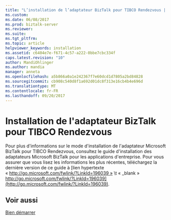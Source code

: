 ```yaml
---
title: "L’installation de l’adaptateur BizTalk pour TIBCO Rendezvous | Documents Microsoft"
ms.custom: 
ms.date: 06/08/2017
ms.prod: biztalk-server
ms.reviewer: 
ms.suite: 
ms.tgt_pltfrm: 
ms.topic: article
helpviewer_keywords: installation
ms.assetid: c6404e7e-f671-4c57-a222-0bbe7cbc334f
caps.latest.revision: "10"
author: MandiOhlinger
ms.author: mandia
manager: anneta
ms.openlocfilehash: a5b866a0a1e242367f7e60dcd1d7805a2bd84828
ms.sourcegitcommit: cb908c540d8f1a692d01dc8f313e16cb4b4e696d
ms.translationtype: MT
ms.contentlocale: fr-FR
ms.lasthandoff: 09/20/2017
---
```

# <a name="installing-biztalk-adapter-for-tibco-rendezvous"></a>Installation de l'adaptateur BizTalk pour TIBCO Rendezvous
Pour plus d'informations sur le mode d'installation de l'adaptateur Microsoft BizTalk pour TIBCO Rendezvous, consultez le guide d'installation des adaptateurs Microsoft BizTalk pour les applications d'entreprise. Pour vous assurer que vous lisez les informations les plus récentes, téléchargez la dernière version de ce guide à [lien hypertexte « http://go.microsoft.com/fwlink/?LinkId=196039 » \t « _blank » http://go.microsoft.com/fwlink/?LinkId=196039](http://go.microsoft.com/fwlink/?LinkId=196039).  
  
## <a name="see-also"></a>Voir aussi  
 [Bien démarrer](../core/getting-started-with-biztalk-adapter-for-tibco-rendezvous.md)
